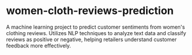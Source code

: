 # women-cloth-reviews-prediction
A machine learning project to predict customer sentiments from women's clothing reviews. Utilizes NLP techniques to analyze text data and classify reviews as positive or negative, helping retailers understand customer feedback more effectively.
